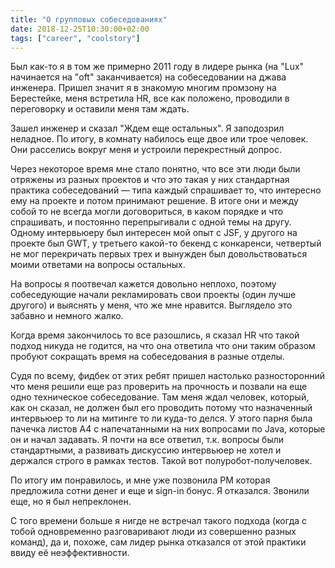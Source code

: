```yaml
---
title: "О групповых собеседованиях"
date: 2018-12-25T10:30:00+02:00
tags: ["career", "coolstory"]
---
```


Был как-то я в том же примерно 2011 году в лидере рынка (на "Lux" начинается на "oft" заканчивается) на собеседовании на джава инженера. Пришел значит я в знакомую многим промзону на Берестейке, меня встретила HR, все как положено, проводили в переговорку и оставили меня там ждать.

Зашел инженер и сказал "Ждем еще остальных". Я заподозрил неладное. По итогу, в комнату набилось еще двое или трое человек. Они расселись вокруг меня и устроили перекрестный допрос.

Через некоторое время мне стало понятно, что все эти люди были отряжены из разных проектов и что это такая у них стандартная практика собеседований — типа каждый спрашивает то, что интересно ему на проекте и потом принимают решение. В итоге они и между собой то не всегда могли договориться, в каком порядке и что спрашивать, и постоянно перепрыгивали с одной темы на другу. Одному интервьюеру был интересен мой опыт с JSF, у другого на проекте был GWT, у третьего какой-то бекенд с конкаренси, четвертый не мог перекричать первых трех и вынужден был довольствоваться моими ответами на вопросы остальных.

На вопросы я поотвечал кажется довольно неплохо, поэтому собеседующие начали рекламировать свои проекты (один лучше другого) и выяснять у меня, что же мне нравится. Выглядело это забавно и немного жалко.

Когда время закончилось то все разошлись, я сказал HR что такой подход никуда не годится, на что она ответила что они таким образом пробуют сокращать время на собеседования в разные отделы.

Судя по всему, фидбек от этих ребят пришел настолько разносторонний что меня решили еще раз проверить на прочность и позвали на еще одно техническое собеседование. Там меня ждал человек, который, как он сказал, не должен был его проводить потому что назначенный интервьюер то ли на митинге то ли куда-то делся. У этого парня была пачечка листов А4 с напечатанными на них вопросами по Java, которые он и начал задавать. Я почти на все ответил, т.к. вопросы были стандартными, а развивать дискуссию интервьюер не хотел и держался строго в рамках тестов. Такой вот полуробот-получеловек. 

По итогу им понравилось, и мне уже позвонила РМ которая предложила сотни денег и еще и sign-in бонус. Я отказался. Звонили еще, но я был непреклонен.

С того времени больше я нигде не встречал такого подхода (когда с тобой одновременно разговаривают люди из совершенно разных команд), да и, похоже, сам лидер рынка отказался от этой практики ввиду её неэффективности.
